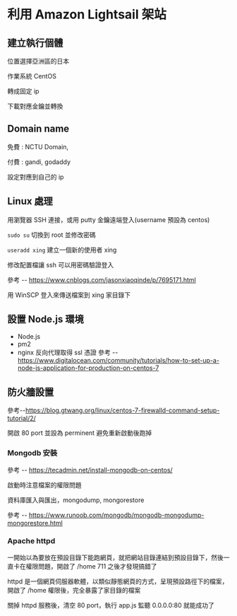 # 利用 Amazon Lightsail 架站

## 建立執行個體

位置選擇亞洲區的日本

作業系統 CentOS

轉成固定 ip

下載對應金鑰並轉換

## Domain name

免費 : NCTU Domain, 

付費 : gandi, godaddy

設定對應到自己的 ip 

## Linux 處理

用瀏覽器 SSH 連接，或用 putty 金鑰遠端登入(username 預設為 centos)

`sudo su` 切換到 root 並修改密碼

`useradd xing` 建立一個新的使用者 xing 

修改配置檔讓 ssh 可以用密碼驗證登入

參考 -- https://www.cnblogs.com/jasonxiaoqinde/p/7695171.html

用 WinSCP 登入來傳送檔案到 xing 家目錄下

## 設置 Node.js 環境

* Node.js 
* pm2 
* nginx 反向代理取得 ssl 憑證
參考 -- https://www.digitalocean.com/community/tutorials/how-to-set-up-a-node-js-application-for-production-on-centos-7

## 防火牆設置

參考--https://blog.gtwang.org/linux/centos-7-firewalld-command-setup-tutorial/2/

開啟 80 port 並設為 perminent 避免重新啟動後跑掉

### Mongodb 安裝

參考 -- https://tecadmin.net/install-mongodb-on-centos/

啟動時注意檔案的權限問題

資料庫匯入與匯出，mongodump, mongorestore

參考 -- https://www.runoob.com/mongodb/mongodb-mongodump-mongorestore.html

### Apache httpd

一開始以為要放在預設目錄下能跑網頁，就把網站目錄連結到預設目錄下，然後一直卡在權限問題，開啟了 /home 711 之後才發現搞錯了

httpd 是一個網頁伺服器軟體，以類似靜態網頁的方式，呈現預設路徑下的檔案，開啟了 /home 權限後，完全暴露了家目錄的檔案

關掉 httpd 服務後，清空 80 port，執行 app.js 監聽 0.0.0.0:80 就能成功了


